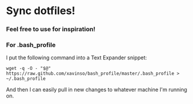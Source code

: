 # Sync dotfiles!
### Feel free to use for inspiration!

### For .bash_profile

I put the following command into a Text Expander snippet:

`wget -q -O - "$@" https://raw.github.com/xavinso/bash_profile/master/.bash_profile > ~/.bash_profile`

And then I can easily pull in new changes to whatever machine I'm running on.